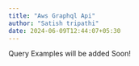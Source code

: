 ```yaml
---
title: "Aws Graphql Api"
author: "Satish tripathi"
date: 2024-06-09T12:44:07+05:30
---
```

Query Examples will be added Soon!
